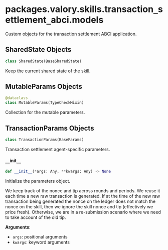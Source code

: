 <a id="packages.valory.skills.transaction_settlement_abci.models"></a>

# packages.valory.skills.transaction`_`settlement`_`abci.models

Custom objects for the transaction settlement ABCI application.

<a id="packages.valory.skills.transaction_settlement_abci.models.SharedState"></a>

## SharedState Objects

```python
class SharedState(BaseSharedState)
```

Keep the current shared state of the skill.

<a id="packages.valory.skills.transaction_settlement_abci.models.MutableParams"></a>

## MutableParams Objects

```python
@dataclass
class MutableParams(TypeCheckMixin)
```

Collection for the mutable parameters.

<a id="packages.valory.skills.transaction_settlement_abci.models.TransactionParams"></a>

## TransactionParams Objects

```python
class TransactionParams(BaseParams)
```

Transaction settlement agent-specific parameters.

<a id="packages.valory.skills.transaction_settlement_abci.models.TransactionParams.__init__"></a>

#### `__`init`__`

```python
def __init__(*args: Any, **kwargs: Any) -> None
```

Initialize the parameters object.

We keep track of the nonce and tip across rounds and periods.
We reuse it each time a new raw transaction is generated. If
at the time of the new raw transaction being generated the nonce
on the ledger does not match the nonce on the skill, then we ignore
the skill nonce and tip (effectively we price fresh). Otherwise, we
are in a re-submission scenario where we need to take account of the
old tip.

**Arguments**:

- `args`: positional arguments
- `kwargs`: keyword arguments


